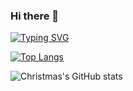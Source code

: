 ### Hi there 👋

<!--
**ZJ920/ZJ920** is a ✨ _special_ ✨ repository because its `README.md` (this file) appears on your GitHub profile.

Here are some ideas to get you started:

- 🔭 I’m currently working on ...
- 🌱 I’m currently learning ...
- 👯 I’m looking to collaborate on ...
- 🤔 I’m looking for help with ...
- 💬 Ask me about ...
- 📫 How to reach me: ...
- 😄 Pronouns: ...
- ⚡ Fun fact: ...
-->

<!---->
[![Typing SVG](https://readme-typing-svg.herokuapp.com?font=Fira+Code&pause=1000&center=&vCenter=&repeat=%E7%9C%9F&width=435&lines=%E6%90%AC%E7%A0%96%E4%B8%AD%E3%80%82%E3%80%82%E3%80%82)](https://git.io/typing-svg)

<!--
常用语言占比统计
  展示了常用语言极其占据的百分比
-->
[![Top Langs](https://github-readme-stats.vercel.app/api/top-langs/?username=ZJ920)](https://github.com/ZJ920/github-readme-stats)

<!--
仓库状态统计
  显示github仓库的指标数据，例如：个人项目获得的 Stars 数量、今年提交代码的次数、创建的 issue 的数量、以及一个计算出来的总评分 A+。
  该功能组件提供了数个主题可供选择，同时还支持渐变色.
-->
![Christmas's GitHub stats](https://github-readme-stats.vercel.app/api?username=Christmas&show_icons=true&theme=tokyonight)
